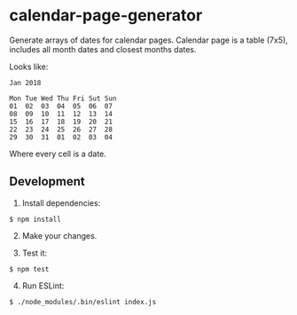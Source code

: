 # calendar-page-generator

Generate arrays of dates for calendar pages.
Calendar page is a table (7x5), includes all month dates and closest months dates.

Looks like:

```
Jan 2018

Mon Tue Wed Thu Fri Sut Sun
01  02  03  04  05  06  07
08  09  10  11  12  13  14
15  16  17  18  19  20  21
22  23  24  25  26  27  28
29  30  31  01  02  03  04
```

Where every cell is a date.

## Development

1) Install dependencies:

```
$ npm install
```

2) Make your changes.

3) Test it:

```
$ npm test
```

4) Run ESLint:

```
$ ./node_modules/.bin/eslint index.js
```
